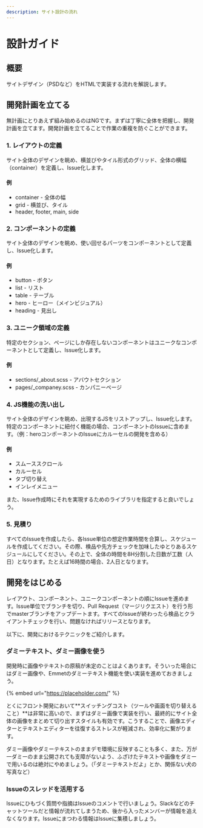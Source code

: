 ```yaml
---
description: サイト設計の流れ
---
```


# 設計ガイド

## 概要

サイトデザイン（PSDなど）をHTMLで実装する流れを解説します。

## 開発計画を立てる

無計画にとりあえず組み始めるのはNGです。まずは丁寧に全体を把握し、開発計画を立てます。開発計画を立てることで作業の重複を防ぐことができます。

### 1. レイアウトの定義

サイト全体のデザインを眺め、横並びやタイル形式のグリッド、全体の横幅（container）を定義し、Issue化します。

#### 例

* container - 全体の幅
* grid - 横並び、タイル
* header, footer, main, side

### 2. コンポーネントの定義

サイト全体のデザインを眺め、使い回せるパーツをコンポーネントとして定義し、Issue化します。

#### 例

* button - ボタン
* list - リスト
* table - テーブル
* hero - ヒーロー（メインビジュアル）
* heading - 見出し

### 3. ユニーク領域の定義

特定のセクション、ページにしか存在しないコンポーネントはユニークなコンポーネントとして定義し、Issue化します。

#### 例

* sections/\_about.scss - アバウトセクション
* pages/\_companey.scss - カンパニーページ

### 4. JS機能の洗い出し

サイト全体のデザインを眺め、出現するJSをリストアップし、Issue化します。特定のコンポーネントに紐付く機能の場合、コンポーネントのIssueに含めます。（例：heroコンポーネントのIssueにカルーセルの開発を含める）

#### 例

* スムーススクロール
* カルーセル
* タブ切り替え
* インレイメニュー

また、Issue作成時にそれを実現するためのライブラリを指定すると良いでしょう。

### 5. 見積り

すべてのIssueを作成したら、各Issue単位の想定作業時間を合算し、スケジュールを作成してください。その際、検品や先方チェックを加味したゆとりあるスケジュールにしてください。その上で、全体の時間を8H分割した日数が工数（人日）となります。たとえば16時間の場合、2人日となります。

## 開発をはじめる

レイアウト、コンポーネント、ユニークコンポーネントの順にIssueを進めます。Issue単位でブランチを切り、Pull Request（マージリクエスト）を行う形でmasterブランチをアップデートます。すべてのIssueが終わったら検品とクライアントチェックを行い、問題なければリリースとなります。

以下に、開発におけるテクニックをご紹介します。

### ダミーテキスト、ダミー画像を使う

開発時に画像やテキストの原稿が未定のことはよくあります。そういった場合にはダミー画像や、Emmetのダミーテキスト機能を使い実装を進めておきましょう。

{% embed url="https://placeholder.com/" %}

とくにフロント開発において**スイッチングコスト（ツールや画面を切り替えること）**は非常に高いので、まずはダミー画像で実装を行い、最終的にサイト全体の画像をまとめて切り出すスタイルも有効です。こうすることで、画像エディターとテキストエディターを往復するストレスが軽減され、効率化に繋がります。

ダミー画像やダミーテキストのままデモ環境に反映することも多く、また、万が一ダミーのまま公開されても支障がないよう、ふざけたテキストや画像をダミーで用いるのは絶対にやめましょう。（「ダミーテキストだよ」とか、関係ない犬の写真など）

### Issueのスレッドを活用する

Issueにひもづく質問や指摘はIssueのコメントで行いましょう。Slackなどのチャットツールだと情報が流れてしまうため、後から入ったメンバーが情報を追えなくなります。Issueにまつわる情報はIssueに集積しましょう。